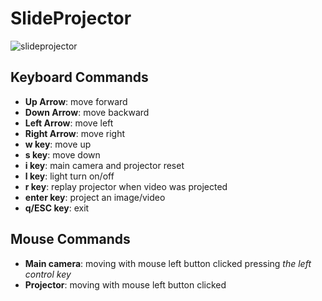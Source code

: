 # SlideProjector

 ![slideprojector](https://user-images.githubusercontent.com/17864157/63649776-03cb3800-c77d-11e9-8a1f-4e6db8ccfa1f.gif)
  
  
  
## Keyboard Commands
  * **Up Arrow**: move forward
  * **Down Arrow**: move backward
  * **Left Arrow**: move left
  * **Right Arrow**: move right
  * **w key**: move up
  * **s key**: move down
  * **i key**: main camera and projector reset
  * **l key**: light turn on/off
  * **r key**: replay projector when video was projected
  * **enter key**: project an image/video
  * **q/ESC key**: exit

## Mouse Commands
  * **Main camera**: moving with mouse left button clicked pressing *the left control key*
  * **Projector**: moving with mouse left button clicked 
